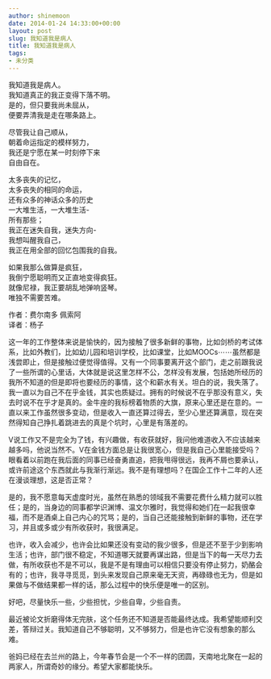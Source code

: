 ```yaml
---
author: shinemoon
date: 2014-01-24 14:33:00+00:00
layout: post
slug: 我知道我是病人
title: 我知道我是病人
tags:
- 未分类
---
```


我知道我是病人。  
我知道真正的我正变得下落不明。  
是的，但只要我尚未屈从，  
便要弄清我是走在哪条路上。  
  
尽管我让自己顺从，  
朝着命运指定的模样努力，  
我还是宁愿在某一时刻停下来  
自由自在。  
  
太多丧失的记忆，  
太多丧失的相同的命运，  
还有众多的神话众多的历史  
一大堆生活，一大堆生活-  
所有那些；  
我正在迷失自我，迷失方向-  
我想叫醒我自己，  
我正在用全部的回忆包围我的自我。  
  
如果我那么做算是疯狂，  
我倒宁愿聪明而又正直地变得疯狂。  
就像尼禄，我正要胡乱地弹响竖琴。  
唯独不需要苦难。  
  
作者：费尔南多 佩索阿  
译者：杨子  
  
  
这一年的工作整体来说是愉快的，因为接触了很多新鲜的事物，比如剑桥的考试体系，比如外教们，比如幼儿园和培训学校，比如课堂，比如MOOCs⋯⋯虽然都是浅尝即止，但是接触过便觉得值得。又有一个同事要离开这个部门，走之前跟我说了一些所谓的心里话，大体就是说这里怎样不公，怎样没有发展，包括她所经历的我所不知道的但是即将也要经历的事情，这个和薪水有关。坦白的说，我失落了。我一直以为自己不在乎金钱，其实也质疑过。拥有的时候说不在乎那没有意义，失去时说不在乎才是真的。金牛座的我标榜着物质的大旗，原来心里还是在意的。一直以来工作虽然很多变动，但是收入一直还算过得去，至少心里还算满意，现在突然得知自己挣扎着跳进去的真是个坑时，心里是有落差的。  
  
V说工作又不是完全为了钱，有兴趣做，有收获就好，我问他难道收入不应该越来越多吗，他说当然不。V在金钱方面总是让我很宽心，但是我自己心里能接受吗？眼看着以前跑在我后面的同事已经奋勇直追，把我甩得很远，我再不屑也要承认，或许前途这个东西就此与我渐行渐远。我不是有理想吗？在国企工作十二年的人还在漫谈理想，这是否正常？  
  
是的，我不愿意每天虚度时光，虽然在熟悉的领域我不需要花费什么精力就可以胜任；是的，当身边的同事都学识渊博、温文尔雅时，我觉得和她们在一起我很幸福，而不是酒桌上自己内心的咒骂；是的，当自己还能接触到新鲜的事物，还在学习，并且或多或少有所收获时，我很满足。  
  
也许，收入会减少，也许会比如果还没有变动的我少很多，但是还不至于少到影响生活；也许，部门很不稳定，不知道哪天就要再谋出路，但是当下的每一天尽力去做，有所收获也不是不可以，我是不是有理由可以相信只要没有停止努力，奶酪会有的；也许，我寻寻觅觅，到头来发现自己原来毫无天资，再碌碌也无为，但是如果做与不做结果都一样的话，那么过程中的快乐便是唯一的区别。  
  
好吧，尽量快乐一些，少些担忧，少些自卑，少些自责。  
  
最近被论文折磨得体无完肤，这个任务还不知道是否能最终达成。我希望能顺利交差，答辩过关。我知道自己不够聪明，又不够努力，但是也许它没有想象的那么难。  
  
爸妈已经在去兰州的路上，今年春节会是一个不一样的团圆，天南地北聚在一起的两家人，所谓奇妙的缘分。希望大家都能快乐。
